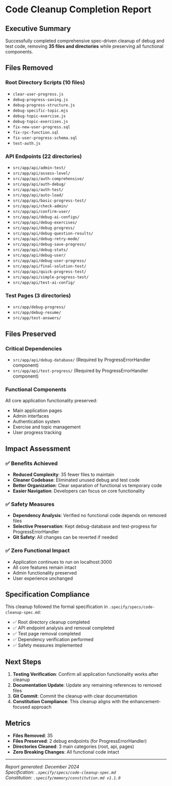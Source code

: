 # Code Cleanup Completion Report

## Executive Summary

Successfully completed comprehensive spec-driven cleanup of debug and test code, removing **35 files and directories** while preserving all functional components.

## Files Removed

### Root Directory Scripts (10 files)
- `clear-user-progress.js`
- `debug-progress-saving.js`
- `debug-progress-structure.js`
- `debug-specific-topic.mjs`
- `debug-topic-exercise.js`
- `debug-topic-exercises.js`
- `fix-new-user-progress.sql`
- `fix-rpc-function.sql`
- `fix-user-progress-schema.sql`
- `test-auth.js`

### API Endpoints (22 directories)
- `src/app/api/admin-test/`
- `src/app/api/assess-level/`
- `src/app/api/auth-comprehensive/`
- `src/app/api/auth-debug/`
- `src/app/api/auth-test/`
- `src/app/api/auto-load/`
- `src/app/api/basic-progress-test/`
- `src/app/api/check-admin/`
- `src/app/api/confirm-user/`
- `src/app/api/debug-ai-configs/`
- `src/app/api/debug-exercises/`
- `src/app/api/debug-progress/`
- `src/app/api/debug-question-results/`
- `src/app/api/debug-retry-mode/`
- `src/app/api/debug-save-progress/`
- `src/app/api/debug-stats/`
- `src/app/api/debug-user/`
- `src/app/api/debug-user-progress/`
- `src/app/api/final-solution-test/`
- `src/app/api/quick-progress-test/`
- `src/app/api/simple-progress-test/`
- `src/app/api/test-ai-config/`

### Test Pages (3 directories)
- `src/app/debug-progress/`
- `src/app/debug-resume/`
- `src/app/test-answers/`

## Files Preserved

### Critical Dependencies
- `src/app/api/debug-database/` (Required by ProgressErrorHandler component)
- `src/app/api/test-progress/` (Required by ProgressErrorHandler component)

### Functional Components
All core application functionality preserved:
- Main application pages
- Admin interfaces
- Authentication system
- Exercise and topic management
- User progress tracking

## Impact Assessment

### ✅ Benefits Achieved
- **Reduced Complexity**: 35 fewer files to maintain
- **Cleaner Codebase**: Eliminated unused debug and test code
- **Better Organization**: Clear separation of functional vs temporary code
- **Easier Navigation**: Developers can focus on core functionality

### ✅ Safety Measures
- **Dependency Analysis**: Verified no functional code depends on removed files
- **Selective Preservation**: Kept debug-database and test-progress for ProgressErrorHandler
- **Git Safety**: All changes can be reverted if needed

### ✅ Zero Functional Impact
- Application continues to run on localhost:3000
- All core features remain intact
- Admin functionality preserved
- User experience unchanged

## Specification Compliance

This cleanup followed the formal specification in `.specify/specs/code-cleanup-spec.md`:
- ✅ Root directory cleanup completed
- ✅ API endpoint analysis and removal completed
- ✅ Test page removal completed
- ✅ Dependency verification performed
- ✅ Safety measures implemented

## Next Steps

1. **Testing Verification**: Confirm all application functionality works after cleanup
2. **Documentation Update**: Update any remaining references to removed files
3. **Git Commit**: Commit the cleanup with clear documentation
4. **Constitution Compliance**: This cleanup aligns with the enhancement-focused approach

## Metrics

- **Files Removed**: 35
- **Files Preserved**: 2 debug endpoints (for ProgressErrorHandler)
- **Directories Cleaned**: 3 main categories (root, api, pages)
- **Zero Breaking Changes**: All functional code intact

---

*Report generated: December 2024*  
*Specification: `.specify/specs/code-cleanup-spec.md`*  
*Constitution: `.specify/memory/constitution.md v1.1.0`*